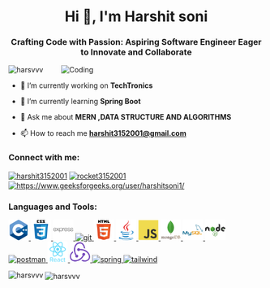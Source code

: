 <h1 align="center">Hi 👋, I'm Harshit soni</h1>
<h3 align="center">Crafting Code with Passion: Aspiring Software Engineer Eager to Innovate and Collaborate</h3>

<img align="right" alt="Coding" width="400" src="https://media.giphy.com/media/Ws6T5PN7wHv3cY8xy8/giphy.gif?cid=ecf05e47amp6r6g4bc2x8ivw5pcvuripsvpmxtxzbpyt8fia&ep=v1_gifs_search&rid=giphy.gif&ct=g" >
<p align="left"> <img src="https://komarev.com/ghpvc/?username=harsvvv&label=Profile%20views&color=0e75b6&style=flat" alt="harsvvv" /> </p>

- 🔭 I’m currently working on **TechTronics**

- 🌱 I’m currently learning **Spring Boot**

- 💬 Ask me about **MERN ,DATA STRUCTURE AND ALGORITHMS**

- 📫 How to reach me **harshit3152001@gmail.com**



<h3 align="left">Connect with me:</h3>
<p align="left">
<a href="https://www.codechef.com/users/harshit3152001" target="blank"><img align="center" src="https://cdn.jsdelivr.net/npm/simple-icons@3.1.0/icons/codechef.svg" alt="harshit3152001" height="30" width="40" /></a>
<a href="https://www.leetcode.com/rocket3152001" target="blank"><img align="center" src="https://raw.githubusercontent.com/rahuldkjain/github-profile-readme-generator/master/src/images/icons/Social/leet-code.svg" alt="rocket3152001" height="30" width="40" /></a>
<a href="https://auth.geeksforgeeks.org/user/https://www.geeksforgeeks.org/user/harshitsoni1/" target="blank"><img align="center" src="https://raw.githubusercontent.com/rahuldkjain/github-profile-readme-generator/master/src/images/icons/Social/geeks-for-geeks.svg" alt="https://www.geeksforgeeks.org/user/harshitsoni1/" height="30" width="40" /></a>
</p>

<h3 align="left">Languages and Tools:</h3>
<p align="left"> <a href="https://www.w3schools.com/cpp/" target="_blank" rel="noreferrer"> <img src="https://raw.githubusercontent.com/devicons/devicon/master/icons/cplusplus/cplusplus-original.svg" alt="cplusplus" width="40" height="40"/> </a> <a href="https://www.w3schools.com/css/" target="_blank" rel="noreferrer"> <img src="https://raw.githubusercontent.com/devicons/devicon/master/icons/css3/css3-original-wordmark.svg" alt="css3" width="40" height="40"/> </a> <a href="https://expressjs.com" target="_blank" rel="noreferrer"> <img src="https://raw.githubusercontent.com/devicons/devicon/master/icons/express/express-original-wordmark.svg" alt="express" width="40" height="40"/> </a> <a href="https://git-scm.com/" target="_blank" rel="noreferrer"> <img src="https://www.vectorlogo.zone/logos/git-scm/git-scm-icon.svg" alt="git" width="40" height="40"/> </a> <a href="https://www.w3.org/html/" target="_blank" rel="noreferrer"> <img src="https://raw.githubusercontent.com/devicons/devicon/master/icons/html5/html5-original-wordmark.svg" alt="html5" width="40" height="40"/> </a> <a href="https://www.java.com" target="_blank" rel="noreferrer"> <img src="https://raw.githubusercontent.com/devicons/devicon/master/icons/java/java-original.svg" alt="java" width="40" height="40"/> </a> <a href="https://developer.mozilla.org/en-US/docs/Web/JavaScript" target="_blank" rel="noreferrer"> <img src="https://raw.githubusercontent.com/devicons/devicon/master/icons/javascript/javascript-original.svg" alt="javascript" width="40" height="40"/> </a> <a href="https://www.mongodb.com/" target="_blank" rel="noreferrer"> <img src="https://raw.githubusercontent.com/devicons/devicon/master/icons/mongodb/mongodb-original-wordmark.svg" alt="mongodb" width="40" height="40"/> </a> <a href="https://www.mysql.com/" target="_blank" rel="noreferrer"> <img src="https://raw.githubusercontent.com/devicons/devicon/master/icons/mysql/mysql-original-wordmark.svg" alt="mysql" width="40" height="40"/> </a> <a href="https://nodejs.org" target="_blank" rel="noreferrer"> <img src="https://raw.githubusercontent.com/devicons/devicon/master/icons/nodejs/nodejs-original-wordmark.svg" alt="nodejs" width="40" height="40"/> </a> <a href="https://postman.com" target="_blank" rel="noreferrer"> <img src="https://www.vectorlogo.zone/logos/getpostman/getpostman-icon.svg" alt="postman" width="40" height="40"/> </a> <a href="https://reactjs.org/" target="_blank" rel="noreferrer"> <img src="https://raw.githubusercontent.com/devicons/devicon/master/icons/react/react-original-wordmark.svg" alt="react" width="40" height="40"/> </a> <a href="https://redux.js.org" target="_blank" rel="noreferrer"> <img src="https://raw.githubusercontent.com/devicons/devicon/master/icons/redux/redux-original.svg" alt="redux" width="40" height="40"/> </a> <a href="https://spring.io/" target="_blank" rel="noreferrer"> <img src="https://www.vectorlogo.zone/logos/springio/springio-icon.svg" alt="spring" width="40" height="40"/> </a> <a href="https://tailwindcss.com/" target="_blank" rel="noreferrer"> <img src="https://www.vectorlogo.zone/logos/tailwindcss/tailwindcss-icon.svg" alt="tailwind" width="40" height="40"/> </a> </p>

<p><img align="left" src="https://github-readme-stats.vercel.app/api/top-langs?username=harsvvv&show_icons=true&locale=en&layout=compact" alt="harsvvv" /></p>

<p>&nbsp;<img align="center" src="https://github-readme-stats.vercel.app/api?username=harsvvv&show_icons=true&locale=en" alt="harsvvv" /></p>
